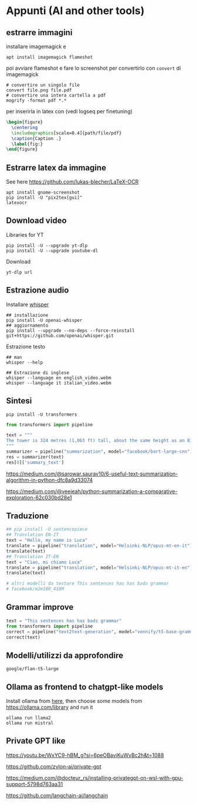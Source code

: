 # Appunti (AI and other tools)

## estrarre immagini
installare imagemagick e 
```
apt install imagemagick flameshot
```
poi avviare flameshot  e fare lo screenshot per convertirlo con `convert` di imagemagick
```
# convertire un singolo file
convert file.png file.pdf
# convertire una intera cartella a pdf
mogrify -format pdf *.*
```
per inserirla in latex con (vedi logseq per finetuning)
```tex
\begin{figure}
  \centering
  \includegraphics[scale=0.4]{path/file/pdf}
  \caption{Caption .}
  \label{fig:}
\end{figure}
```

## Estrarre latex da immagine
See here https://github.com/lukas-blecher/LaTeX-OCR

```
apt install gnome-screenshot
pip install -U "pix2tex[gui]"
latexocr
```

## Download video
Libraries for YT
```
pip install -U --upgrade yt-dlp
pip install -U --upgrade youtube-dl
```
Download
```
yt-dlp url
```

## Estrazione audio
Installare [whisper](https://github.com/openai/whisper)
```
## installazione
pip install -U openai-whisper
## aggiornamento
pip install --upgrade --no-deps --force-reinstall git+https://github.com/openai/whisper.git
```
Estrazione testo
```
## man
whisper --help

## Estrazione di inglese
whisper --language en english_video.webm
whisper --language it italian_video.webm
```

## Sintesi
```
pip install -U transformers
```

```python
from transformers import pipeline

text = """
The tower is 324 metres (1,063 ft) tall, about the same height as an 81-storey building, and the tallest structure in Paris. Its base is square, measuring 125 metres (410 ft) on each side. During its construction, the Eiffel Tower surpassed the Washington Monument to become the tallest man-made structure in the world, a title it held for 41 years until the Chrysler Building in New York City was finished in 1930. It was the first structure to reach a height of 300 metres. Due to the addition of a broadcasting aerial at the top of the tower in 1957, it is now taller than the Chrysler Building by 5.2 metres (17 ft). Excluding transmitters, the Eiffel Tower is the second tallest free-standing structure in France after the Millau Viaduct.
"""
summarizer = pipeline("summarization", model="facebook/bart-large-cnn")
res = summarizer(text)
res[0]['summary_text']

```

https://medium.com/@sarowar.saurav10/6-useful-text-summarization-algorithm-in-python-dfc8a9d33074

https://medium.com/@veejeah/python-summarization-a-comparative-exploration-62c030bd28e1


## Traduzione
```python
## pip install -U sentencepiece
## Translation EN-IT
text = "Hello, my name is Luca"
translate = pipeline("translation", model="Helsinki-NLP/opus-mt-en-it")
translate(text)
## Translation IT-EN
text = "Ciao, mi chiamo Luca"
translate = pipeline("translation", model="Helsinki-NLP/opus-mt-it-en")
translate(text)

# altri modelli da testare This sentences has has bads grammar 
# facebook/m2m100_418M

```



## Grammar improve
```python
text = "This sentences has has bads grammar"
from transformers import pipeline
correct = pipeline("text2text-generation", model="vennify/t5-base-grammar-correction")
correct(text)
```


## Modelli/utilizzi da approfondire

`google/flan-t5-large`




## Ollama as frontend to chatgpt-like models

Install ollama from [here](https://ollama.com/), then choose some models from https://ollama.com/library and run it
```
ollama run llama2
ollama run mistral
```

## Private GPT like

https://youtu.be/WxYC9-hBM_g?si=6peOBaviKuWvBc2h&t=1088

https://github.com/zylon-ai/private-gpt

https://medium.com/@docteur_rs/installing-privategpt-on-wsl-with-gpu-support-5798d763aa31

https://github.com/langchain-ai/langchain
